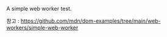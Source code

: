 A simple web worker test.

참고 : https://github.com/mdn/dom-examples/tree/main/web-workers/simple-web-worker
